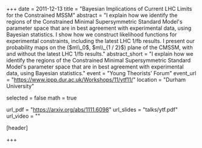 +++
date = 2011-12-13
title = "Bayesian Implications of Current LHC Limits for the Constrained MSSM"
abstract = "I explain how we identify the regions of the Constrained Minimal Supersymmetric Standard Model's parameter space that are in best agreement with experimental data, using Bayesian statistics. I show how we construct likelihood functions for experimental constraints, including the latest LHC 1/fb results. I present our probability maps on the ($m\\_0$, $m\\_{1 / 2}$) plane of the CMSSM, with and without the latest LHC 1/fb results."
abstract_short = "I explain how we identify the regions of the Constrained Minimal Supersymmetric Standard Model's parameter space that are in best agreement with experimental data, using Bayesian statistics."
event = "Young Theorists' Forum"
event_url = "https://www.ippp.dur.ac.uk/Workshops/11/ytf11/"
location = "Durham University"

selected = false
math = true

url_pdf = "https://arxiv.org/abs/1111.6098"
url_slides = "talks/ytf.pdf"
url_video = ""

[header]

+++

